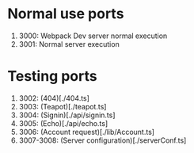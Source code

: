# Normal use ports

1. 3000: Webpack Dev server normal execution
2. 3001: Normal server execution

# Testing ports

1. 3002: (404)[./404.ts]
2. 3003: (Teapot)[./teapot.ts]
3. 3004: (Signin)[./api/signin.ts]
4. 3005: (Echo)[./api/echo.ts]
5. 3006: (Account request)[./lib/Account.ts]
6. 3007-3008: (Server configuration)[./serverConf.ts]